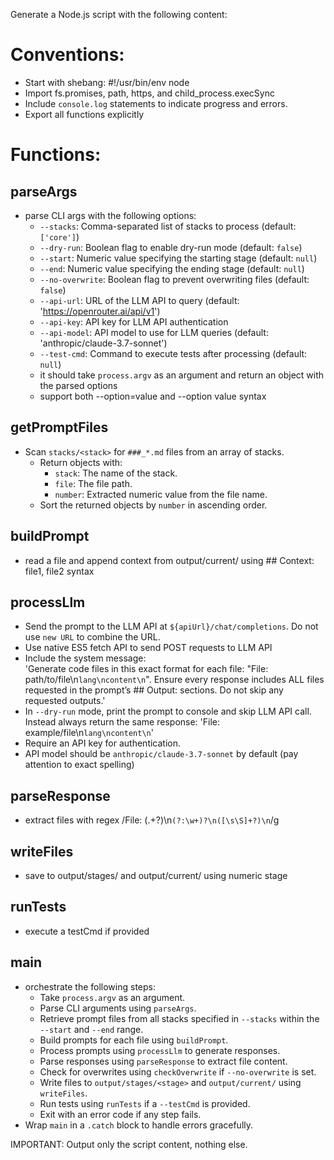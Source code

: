 Generate a Node.js script with the following content:

# Conventions:
- Start with shebang: #!/usr/bin/env node
- Import fs.promises, path, https, and child_process.execSync
- Include `console.log` statements to indicate progress and errors.
- Export all functions explicitly

# Functions:

## parseArgs
- parse CLI args with the following options:
  - `--stacks`: Comma-separated list of stacks to process (default: `['core']`)
  - `--dry-run`: Boolean flag to enable dry-run mode (default: `false`)
  - `--start`: Numeric value specifying the starting stage (default: `null`)
  - `--end`: Numeric value specifying the ending stage (default: `null`)
  - `--no-overwrite`: Boolean flag to prevent overwriting files (default: `false`)
  - `--api-url`: URL of the LLM API to query (default: 'https://openrouter.ai/api/v1')
  - `--api-key`: API key for LLM API authentication
  - `--api-model`: API model to use for LLM queries (default: 'anthropic/claude-3.7-sonnet')
  - `--test-cmd`: Command to execute tests after processing (default: `null`)
  - it should take `process.argv` as an argument and return an object with the parsed options
  - support both --option=value and --option value syntax

## getPromptFiles
- Scan `stacks/<stack>` for `###_*.md` files from an array of stacks.
  - Return objects with:
    - `stack`: The name of the stack.
    - `file`: The file path.
    - `number`: Extracted numeric value from the file name.
  - Sort the returned objects by `number` in ascending order.

## buildPrompt
- read a file and append context from output/current/ using ## Context: file1, file2 syntax

## processLlm
  - Send the prompt to the LLM API at `${apiUrl}/chat/completions`. Do not use `new URL` to combine the URL.
  - Use native ES5 fetch API to send POST requests to LLM API
  - Include the system message:  
    'Generate code files in this exact format for each file: "File: path/to/file\n```lang\ncontent\n```". Ensure every response includes ALL files requested in the prompt’s ## Output: sections. Do not skip any requested outputs.'
  - In `--dry-run` mode, print the prompt to console and skip LLM API call. Instead always return the same response: 'File: example/file\n```lang\ncontent\n```'
  - Require an API key for authentication.
  - API model should be `anthropic/claude-3.7-sonnet` by default (pay attention to exact spelling)

## parseResponse
- extract files with regex /File: (.+?)\n```(?:\w+)?\n([\s\S]+?)\n```/g

## writeFiles
- save to output/stages/<stage> and output/current/ using numeric stage

## runTests 
- execute a testCmd if provided

## main
- orchestrate the following steps:
  - Take `process.argv` as an argument.
  - Parse CLI arguments using `parseArgs`.
  - Retrieve prompt files from all stacks specified in `--stacks` within the `--start` and `--end` range.
  - Build prompts for each file using `buildPrompt`.
  - Process prompts using `processLlm` to generate responses.
  - Parse responses using `parseResponse` to extract file content.
  - Check for overwrites using `checkOverwrite` if `--no-overwrite` is set.
  - Write files to `output/stages/<stage>` and `output/current/` using `writeFiles`.
  - Run tests using `runTests` if a `--testCmd` is provided.
  - Exit with an error code if any step fails.
- Wrap `main` in a `.catch` block to handle errors gracefully.

IMPORTANT: Output only the script content, nothing else.
